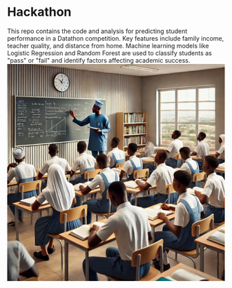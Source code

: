 # Hackathon
This repo contains the code and analysis for predicting student performance in a Datathon competition. Key features include family income, teacher quality, and distance from home. Machine learning models like Logistic Regression and Random Forest are used to classify students as "pass" or "fail" and identify factors affecting academic success.
![Classroom Image](./Image.jpg)

